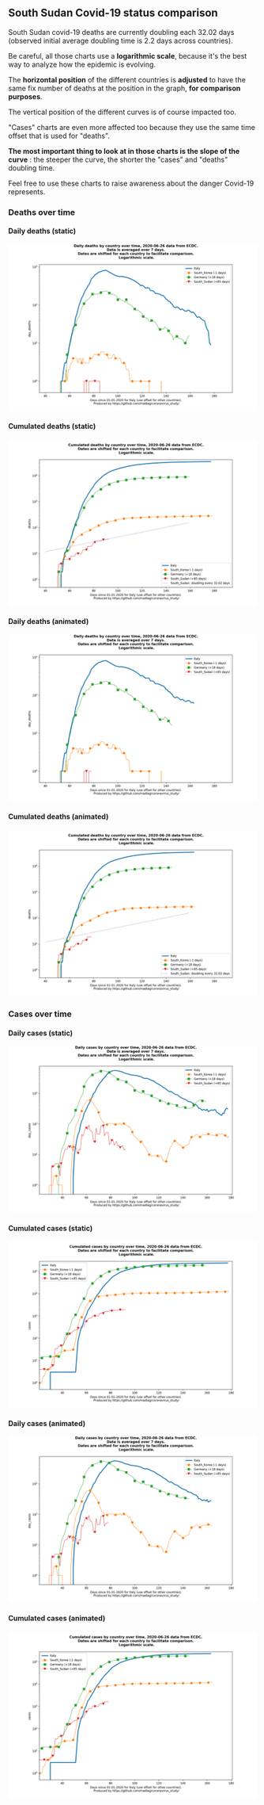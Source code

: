 ## South Sudan Covid-19 status comparison 

South Sudan covid-19 deaths are currently doubling each 32.02 days (observed initial average doubling time is 2.2 days across countries).



Be careful, all those charts use a **logarithmic scale**, because it's the best way to analyze how the epidemic is evolving.
 
The **horizontal position** of the different countries is **adjusted** to have the same fix number of deaths at the position in the graph, **for comparison purposes**.

The vertical position of the different curves is of course impacted too.

"Cases" charts are even more affected too because they use the same time offset that is used for "deaths".

**The most important thing to look at in those charts is the slope of the curve** : the steeper the curve, the shorter the "cases" and "deaths" doubling time.

Feel free to use these charts to raise awareness about the danger Covid-19 represents. 


 
### Deaths over time
 
#### Daily deaths (static)
![South Sudan covid-19 daily deaths static chart](https://raw.githubusercontent.com/madlag/coronavirus_study/master/notebooks/graphs/2020-06-26/countries/South_Sudan/2020-06-26_South_Sudan_day_deaths.png "South Sudan covid-19 day_deaths static chart")   
 
#### Cumulated deaths (static)
![South Sudan covid-19 cumulated deaths static chart](https://raw.githubusercontent.com/madlag/coronavirus_study/master/notebooks/graphs/2020-06-26/countries/South_Sudan/2020-06-26_South_Sudan_deaths.png "South Sudan covid-19 deaths static chart")   
 
#### Daily deaths (animated)
![South Sudan covid-19 daily deaths animated chart](https://raw.githubusercontent.com/madlag/coronavirus_study/master/notebooks/graphs/2020-06-26/countries/South_Sudan/2020-06-26_South_Sudan_day_deaths.gif "South Sudan covid-19 day_deaths animated chart")   
 
#### Cumulated deaths (animated)
![South Sudan covid-19 cumulated deaths animated chart](https://raw.githubusercontent.com/madlag/coronavirus_study/master/notebooks/graphs/2020-06-26/countries/South_Sudan/2020-06-26_South_Sudan_deaths.gif "South Sudan covid-19 deaths animated chart")   

 
### Cases over time
 
#### Daily cases (static)
![South Sudan covid-19 daily cases static chart](https://raw.githubusercontent.com/madlag/coronavirus_study/master/notebooks/graphs/2020-06-26/countries/South_Sudan/2020-06-26_South_Sudan_day_cases.png "South Sudan covid-19 day_cases static chart")   
 
#### Cumulated cases (static)
![South Sudan covid-19 cumulated cases static chart](https://raw.githubusercontent.com/madlag/coronavirus_study/master/notebooks/graphs/2020-06-26/countries/South_Sudan/2020-06-26_South_Sudan_cases.png "South Sudan covid-19 cases static chart")   
 
#### Daily cases (animated)
![South Sudan covid-19 daily cases animated chart](https://raw.githubusercontent.com/madlag/coronavirus_study/master/notebooks/graphs/2020-06-26/countries/South_Sudan/2020-06-26_South_Sudan_day_cases.gif "South Sudan covid-19 day_cases animated chart")   
 
#### Cumulated cases (animated)
![South Sudan covid-19 cumulated cases animated chart](https://raw.githubusercontent.com/madlag/coronavirus_study/master/notebooks/graphs/2020-06-26/countries/South_Sudan/2020-06-26_South_Sudan_cases.gif "South Sudan covid-19 cases animated chart")   

